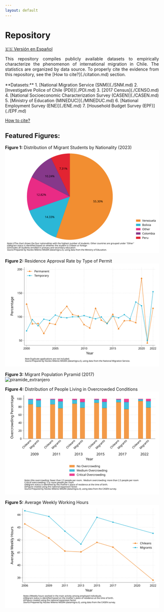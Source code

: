 ```yaml
---
layout: default
---
```


# Repository

[🇪🇸 Versión en Español](../index.html)

<div style="text-align: justify;">
This repository compiles publicly available datasets to empirically characterize the phenomenon of international migration in Chile. The statistics are organized by data source. To properly cite the evidence from this repository, see the [How to cite?](./citation.md) section.
</div>

<br>
**Datasets:**
1. [National Migration Service (SNM)](./SNM.md)
2. [Investigative Police of Chile (PDI)](./PDI.md)
3. [2017 Census](./CENSO.md)
4. [National Socioeconomic Characterization Survey (CASEN)](./CASEN.md)
5. [Ministry of Education (MINEDUC)](./MINEDUC.md)
6. [National Employment Survey (ENE)](./ENE.md)
7. [Household Budget Survey (EPF)](./EPF.md)

[How to cite?](./citation.md)

## Featured Figures:

**Figure 1:** Distribution of Migrant Students by Nationality (2023)  
![image](https://raw.githubusercontent.com/NucleoMIGRA/migra/9e54219e13a373051a26042a8e0adbfbabe4aace/eng_md/index/figures_svg/figura_1.svg)

**Figure 2:** Residence Approval Rate by Type of Permit  
![image](https://raw.githubusercontent.com/NucleoMIGRA/migra/9e54219e13a373051a26042a8e0adbfbabe4aace/eng_md/index/figures_svg/figura_2.svg)

**Figure 3:** Migrant Population Pyramid (2017)  
![piramide_extranjero]()

**Figure 4:** Distribution of People Living in Overcrowded Conditions  
![fig_3](https://raw.githubusercontent.com/NucleoMIGRA/migra/9e54219e13a373051a26042a8e0adbfbabe4aace/eng_md/index/figures_svg/figura_4.svg)

**Figure 5:** Average Weekly Working Hours  
![image](https://raw.githubusercontent.com/NucleoMIGRA/migra/9e54219e13a373051a26042a8e0adbfbabe4aace/eng_md/index/figures_svg/figura_5.svg)
